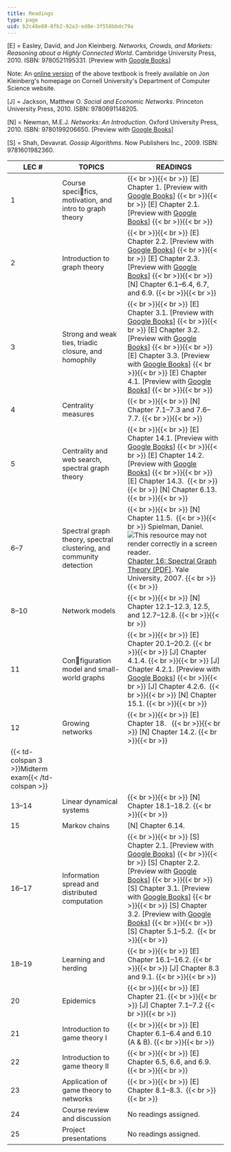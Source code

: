 ```yaml
---
title: Readings
type: page
uid: b2c48e80-8fb2-92a3-ed8e-3f558bbdc79a
---
```


\[E\] = Easley, David, and Jon Kleinberg. _Networks, Crowds, and Markets: Reasoning about a Highly Connected World_. Cambridge University Press, 2010. ISBN: 9780521195331. \[Preview with [Google Books](https://books.google.com/books?id=atfCl2agdi8C&pg=PAfrontcover#v=onepage&q&f=false)\]

Note: An [online version](https://www.cs.cornell.edu/home/kleinber/networks-book/) of the above textbook is freely available on Jon Kleinberg's homepage on Cornell University's Department of Computer Science website.

\[J\] = Jackson, Matthew O. _Social and Economic Networks_. Princeton University Press, 2010. ISBN: 9780691148205.

\[N\] = Newman, M.E.J. _Networks: An Introduction_. Oxford University Press, 2010. ISBN: 9780199206650. \[Preview with [Google Books](https://books.google.com/books?id=LrFaU4XCsUoC&pg=PAfrontcover#v=onepage&q&f=false)\]

\[S\] = Shah, Devavrat. _Gossip Algorithms_. Now Publishers Inc., 2009. ISBN: 9781601982360.

| LEC # | TOPICS | READINGS |
| --- | --- | --- |
| 1 | Course specifics, motivation, and intro to graph theory |  {{< br >}}{{< br >}} \[E\] Chapter 1. \[Preview with [Google Books](https://books.google.com/books?id=atfCl2agdi8C&pg=PA1=onepage#v=onepage&q&f=false)\] {{< br >}}{{< br >}} \[E\] Chapter 2.1. \[Preview with [Google Books](https://books.google.com/books?id=atfCl2agdi8C&pg=PA21=onepage#v=onepage&q&f=false)\] {{< br >}}{{< br >}}  |
| 2 | Introduction to graph theory |  {{< br >}}{{< br >}} \[E\] Chapter 2.2. \[Preview with [Google Books](https://books.google.com/books?id=atfCl2agdi8C&pg=PA23=onepage#v=onepage&q&f=false)\] {{< br >}}{{< br >}} \[E\] Chapter 2.3. \[Preview with [Google Books](https://books.google.com/books?id=atfCl2agdi8C&pg=PA29=onepage#v=onepage&q&f=false)\] {{< br >}}{{< br >}} \[N\] Chapter 6.1–6.4, 6.7, and 6.9. {{< br >}}{{< br >}}  |
| 3 | Strong and weak ties, triadic closure, and homophily |  {{< br >}}{{< br >}} \[E\] Chapter 3.1. \[Preview with [Google Books](https://books.google.com/books?id=atfCl2agdi8C&pg=PA44=onepage#v=onepage&q&f=false)\] {{< br >}}{{< br >}} \[E\] Chapter 3.2. \[Preview with [Google Books](https://books.google.com/books?id=atfCl2agdi8C&pg=PA46=onepage#v=onepage&q&f=false)\] {{< br >}}{{< br >}} \[E\] Chapter 3.3. \[Preview with [Google Books](https://books.google.com/books?id=atfCl2agdi8C&pg=PA51=onepage#v=onepage&q&f=false)\] {{< br >}}{{< br >}} \[E\] Chapter 4.1. \[Preview with [Google Books](https://books.google.com/books?id=atfCl2agdi8C&pg=PA77=onepage#v=onepage&q&f=false)\] {{< br >}}{{< br >}}  |
| 4 | Centrality measures |  {{< br >}}{{< br >}} \[N\] Chapter 7.1–7.3 and 7.6–7.7. {{< br >}}{{< br >}}  |
| 5 | Centrality and web search, spectral graph theory |  {{< br >}}{{< br >}} \[E\] Chapter 14.1. \[Preview with [Google Books](https://books.google.com/books?id=atfCl2agdi8C&pg=PA351=onepage#v=onepage&q&f=false)\] {{< br >}}{{< br >}} \[E\] Chapter 14.2. \[Preview with [Google Books](https://books.google.com/books?id=atfCl2agdi8C&pg=PA353=onepage#v=onepage&q&f=false)\] {{< br >}}{{< br >}} \[E\] Chapter 14.3.  {{< br >}}{{< br >}} \[N\] Chapter 6.13. {{< br >}}{{< br >}}  |
| 6–7 | Spectral graph theory, spectral clustering, and community detection |  {{< br >}}{{< br >}} \[N\] Chapter 11.5.  {{< br >}}{{< br >}} Spielman, Daniel. ![This resource may not render correctly in a screen reader.](/images/inacessible.gif)[Chapter 16: Spectral Graph Theory (PDF)](http://www.cs.yale.edu/homes/spielman/PAPERS/SGTChapter.pdf). Yale University, 2007. {{< br >}}{{< br >}}  |
| 8–10 | Network models |  {{< br >}}{{< br >}} \[N\] Chapter 12.1–12.3, 12.5, and 12.7–12.8. {{< br >}}{{< br >}}  |
| 11 | Configuration model and small-world graphs |  {{< br >}}{{< br >}} \[E\] Chapter 20.1–20.2. {{< br >}}{{< br >}} \[J\] Chapter 4.1.4. {{< br >}}{{< br >}} \[J\] Chapter 4.2.1. \[Preview with [Google Books](https://books.google.com/books?id=bJbuD2XH1_oC&pg=PA86=onepage#v=onepage&q&f=false)\] {{< br >}}{{< br >}} \[J\] Chapter 4.2.6.  {{< br >}}{{< br >}} \[N\] Chapter 15.1. {{< br >}}{{< br >}}  |
| 12 | Growing networks |  {{< br >}}{{< br >}} \[E\] Chapter 18.   {{< br >}}{{< br >}} \[N\] Chapter 14.2. {{< br >}}{{< br >}}  |
| {{< td-colspan 3 >}}Midterm exam{{< /td-colspan >}} |||
| 13–14 | Linear dynamical systems |  {{< br >}}{{< br >}} ﻿\[N\] Chapter 18.1–18.2.﻿ {{< br >}}{{< br >}}  |
| 15 | Markov chains | \[N\] Chapter 6.14.﻿ |
| 16–17 | Information spread and distributed computation |  {{< br >}}{{< br >}} \[S\] Chapter 2.1. \[Preview with [Google Books](https://books.google.com/books?id=EVBoyrxHp_wC&pg=PA9=onepage#v=onepage&q&f=false)\] {{< br >}}{{< br >}} \[S\] Chapter 2.2. \[Preview with [Google Books](https://books.google.com/books?id=EVBoyrxHp_wC&pg=PA11=onepage#v=onepage&q&f=false)\] {{< br >}}{{< br >}} \[S\] Chapter 3.1. \[Preview with [Google Books](https://books.google.com/books?id=EVBoyrxHp_wC&pg=PA21=onepage#v=onepage&q&f=false)\] {{< br >}}{{< br >}} \[S\] Chapter 3.2. \[Preview with [Google Books](https://books.google.com/books?id=EVBoyrxHp_wC&pg=PA22=onepage#v=onepage&q&f=false)\] {{< br >}}{{< br >}} \[S\] Chapter 5.1–5.2.  {{< br >}}{{< br >}}  |
| 18–19 | Learning and herding |  {{< br >}}{{< br >}} \[E\] Chapter 16.1–16.2. {{< br >}}{{< br >}} \[J\] Chapter 8.3 and 9.1. {{< br >}}{{< br >}}  |
| 20 | Epidemics |  {{< br >}}{{< br >}} \[E\] Chapter 21. {{< br >}}{{< br >}} \[J\] Chapter 7.1–7.2 {{< br >}}{{< br >}}  |
| 21 | Introduction to game theory I |  {{< br >}}{{< br >}} \[E\] Chapter 6.1–6.4 and 6.10 (A & B). {{< br >}}{{< br >}}  |
| 22 | Introduction to game theory II |  {{< br >}}{{< br >}} \[E\] Chapter 6.5, 6.6, and 6.9. {{< br >}}{{< br >}}  |
| 23 | Application of game theory to networks |  {{< br >}}{{< br >}} \[E\] Chapter 8.1–8.3.  {{< br >}}{{< br >}}  |
| 24 | Course review and discussion | No readings assigned. |
| 25 | Project presentations | No readings assigned.
